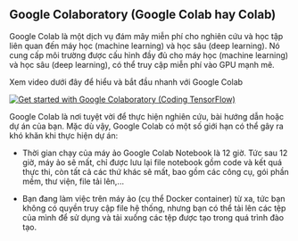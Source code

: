 ## Google Colaboratory (Google Colab hay Colab)

Google Colab là một dịch vụ đám mây miễn phí cho nghiên cứu và học tập liên quan đến máy học (machine learning) và học sâu (deep learning). Nó cung cấp môi trường được cấu hình đầy đủ cho máy học (machine learning) và học sâu (deep learning), có thể truy cập miễn phí vào GPU mạnh mẽ.

Xem video dưới đây để hiểu và bắt đầu nhanh với Google Colab

[![Get started with Google Colaboratory (Coding TensorFlow)
](https://img.youtube.com/vi/inN8seMm7UI/0.jpg)](https://www.youtube.com/watch?v=inN8seMm7UI)

Google Colab là nơi tuyệt vời để thực hiện nghiên cứu, bài hướng dẫn hoặc dự án của bạn. Mặc dù vậy, Google Colab có một số giới hạn có thể gây ra khó khăn khi thực hiện dự án:

- Thời gian chạy của máy ảo Google Colab Notebook là 12 giờ. Tức sau 12 giờ, máy ảo sẽ mất, chỉ được lưu lại file notebook gồm code và kết quá thực thi, còn tất cả các thứ khác sẽ mất, bao gồm các công cụ, gói phần mềm, thư viện, file tải lên,...

- Bạn đang làm việc trên máy ảo (cụ thể Docker container) từ xa, tức bạn không có quyền truy cập file hệ thống, nhưng bạn có thể tải lên các tệp của mình để sử dụng và tải xuống các tệp được tạo trong quá trình đào tạo.

